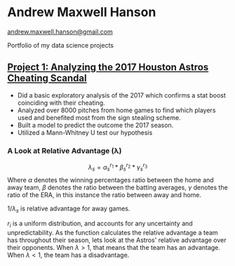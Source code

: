# Andrew Maxwell Hanson
andrew.maxwell.hanson@gmail.com

Portfolio of my data science projects

## [Project 1: Analyzing the 2017 Houston Astros Cheating Scandal](https://github.com/handyanson/Astros-Cheating-Project/tree/master/astros-project)
* Did a basic exploratory analysis of the 2017 which confirms a stat boost coinciding with their cheating.
* Analyzed over 8000 pitches from home games to find which players used and benefited most from the sign stealing scheme.
* Built a model to predict the outcome the 2017 season.  
* Utilized a Mann-Whitney U test our hypothesis

### A Look at Relative Advantage (λ)
$$ \lambda_s = \alpha_s^{r_1} * \beta_s^{r_2} * \gamma_s^{r_3} $$ 
Where $\alpha$ denotes the winning percentages ratio between the home and away team, $\beta$ denotes the ratio between the batting averages, $\gamma$ denotes the ratio of the ERA, in this instance the ratio between away and home.

$1/\lambda_s$ is relative advantage for away games.

$r_i$ is a uniform distribution, and accounts for any uncertainty and unpredictability.
As the function calculates the relative advantage a team has throughout their season, lets look at the Astros' relative advantage over their opponents. When $λ > 1$, that means that the team has an advantage. When $λ < 1$, the team has a disadvantage.


